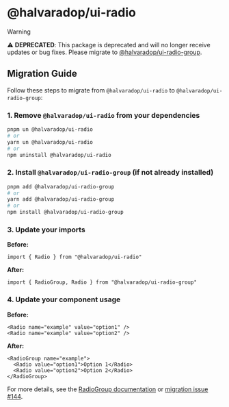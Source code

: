 # @halvaradop/ui-radio

> [!WARNING]
> ⚠️ **DEPRECATED**: This package is deprecated and will no longer receive updates or bug fixes. Please migrate to [@halvaradop/ui-radio-group](https://github.com/halvaradop/ui/tree/master/packages/ui-radio-group).

## Migration Guide

Follow these steps to migrate from `@halvaradop/ui-radio` to `@halvaradop/ui-radio-group`:

### 1. Remove `@halvaradop/ui-radio` from your dependencies

```bash
pnpm un @halvaradop/ui-radio
# or
yarn un @halvaradop/ui-radio
# or
npm uninstall @halvaradop/ui-radio
```

### 2. Install `@halvaradop/ui-radio-group` (if not already installed)

```bash
pnpm add @halvaradop/ui-radio-group
# or
yarn add @halvaradop/ui-radio-group
# or
npm install @halvaradop/ui-radio-group
```

### 3. Update your imports

**Before:**

```tsx
import { Radio } from "@halvaradop/ui-radio"
```

**After:**

```tsx
import { RadioGroup, Radio } from "@halvaradop/ui-radio-group"
```

### 4. Update your component usage

**Before:**

```tsx
<Radio name="example" value="option1" />
<Radio name="example" value="option2" />
```

**After:**

```tsx
<RadioGroup name="example">
  <Radio value="option1">Option 1</Radio>
  <Radio value="option2">Option 2</Radio>
</RadioGroup>
```

For more details, see the [RadioGroup documentation](https://github.com/halvaradop/ui/tree/master/packages/ui-radio-group) or [migration issue #144](https://github.com/halvaradop/ui/issues/144).

